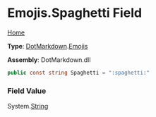 # Emojis\.Spaghetti Field

[Home](../../../README.md)

**Type**: [DotMarkdown](../../README.md)\.[Emojis](../README.md)

**Assembly**: DotMarkdown\.dll

```csharp
public const string Spaghetti = ":spaghetti:"
```

### Field Value

System\.[String](https://docs.microsoft.com/en-us/dotnet/api/system.string)